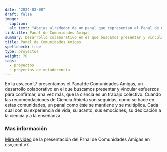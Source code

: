 ```yaml
---
date: "2024-02-08"
draft: false
image:
  caption: 
  alt_text: "Abejas alrededor de un panal que representan al Panal de Comunidades Amigas. Ilustración de Yusuf Demirci"
linktitle: Panal de Comunidades Amigas
summary: Desarrollo colaborativo en el que buscamos presentar y vincular esfuerzos para confirmar, una vez más, que la ciencia es un trabajo colectivo.
title: Panal de Comunidades Amigas
spellcheck: true
type: proyectos
weight: 70
tags:
  - proyectos
  - proyectos de metadocencia
---
```

En la csv,conf,7 presentamos el Panal de Comunidades Amigas, un desarrollo colaborativo en el que buscamos presentar y vincular esfuerzos para confirmar, una vez más, que la ciencia es un trabajo colectivo. Cuando las recomendaciones de Ciencia Abierta son seguidas, como se hace en estas comunidades, un panal como éste se mantiene y se multiplica. Cada cual con su experiencia de vida, su acento, sus emociones, su dedicación a la ciencia y a la enseñanza.


### Mas información
[Mira el video](https://www.youtube.com/watch?v=TjlvCvjiKmk) de la presentación del Panal de Comunidades Amigas en csv,conf,v7.



